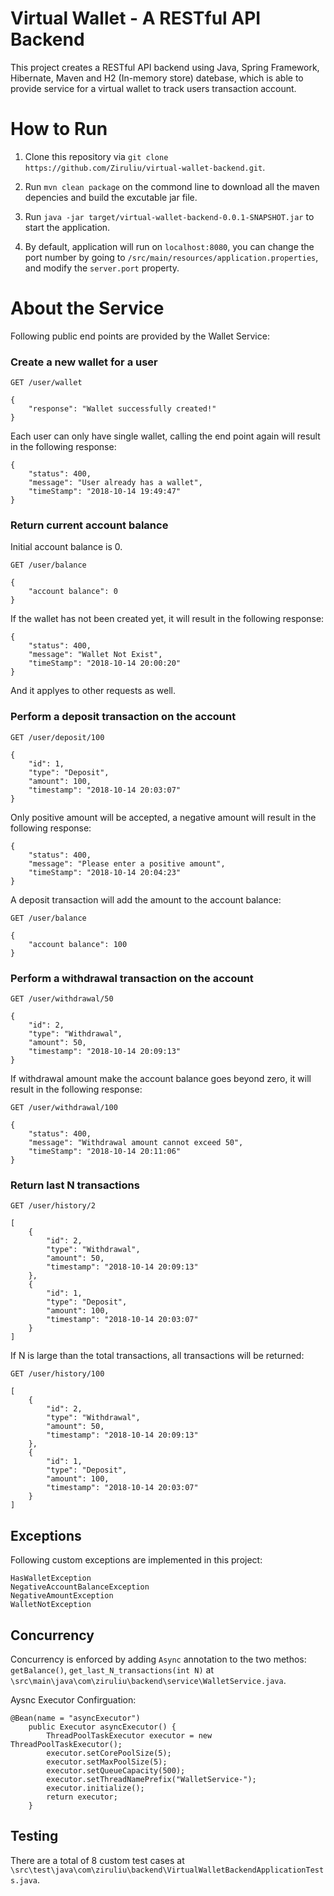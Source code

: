 # Virtual Wallet - A RESTful API Backend

This project creates a RESTful API backend using Java, Spring Framework, Hibernate, Maven and H2 (In-memory store) datebase, which is able to provide service for a virtual wallet to track users transaction account.


# How to Run

1. Clone this repository via `git clone https://github.com/Ziruliu/virtual-wallet-backend.git`.

2. Run `mvn clean package` on the commond line to download all the maven depencies and build the excutable jar file.

3. Run `java -jar target/virtual-wallet-backend-0.0.1-SNAPSHOT.jar` to start the application.

4. By default, application will run on `localhost:8080`, you can change the port number by going to `/src/main/resources/application.properties`, and modify the `server.port` property.


# About the Service

Following public end points are provided by the Wallet Service:

### Create a new wallet for a user
```
GET /user/wallet

{
    "response": "Wallet successfully created!"
}
```
Each user can only have single wallet, calling the end point again will result in the following response:
```
{
    "status": 400,
    "message": "User already has a wallet",
    "timeStamp": "2018-10-14 19:49:47"
}
```

### Return current account balance
Initial account balance is 0.
```
GET /user/balance

{
    "account balance": 0
}
```
If the wallet has not been created yet, it will result in the following response:
```
{
    "status": 400,
    "message": "Wallet Not Exist",
    "timeStamp": "2018-10-14 20:00:20"
}
```
And it applyes to other requests as well.

### Perform a deposit transaction on the account
```
GET /user/deposit/100

{
    "id": 1,
    "type": "Deposit",
    "amount": 100,
    "timestamp": "2018-10-14 20:03:07"
}
```
Only positive amount will be accepted, a negative amount will result in the following response:
```
{
    "status": 400,
    "message": "Please enter a positive amount",
    "timeStamp": "2018-10-14 20:04:23"
}
```
A deposit transaction will add the amount to the account balance:
```
GET /user/balance

{
    "account balance": 100
}
```

### Perform a withdrawal transaction on the account
```
GET /user/withdrawal/50

{
    "id": 2,
    "type": "Withdrawal",
    "amount": 50,
    "timestamp": "2018-10-14 20:09:13"
}
```
If withdrawal amount make the account balance goes beyond zero, it will result in the following response:
```
GET /user/withdrawal/100

{
    "status": 400,
    "message": "Withdrawal amount cannot exceed 50",
    "timeStamp": "2018-10-14 20:11:06"
}
```

### Return last N transactions
```
GET /user/history/2

[
    {
        "id": 2,
        "type": "Withdrawal",
        "amount": 50,
        "timestamp": "2018-10-14 20:09:13"
    },
    {
        "id": 1,
        "type": "Deposit",
        "amount": 100,
        "timestamp": "2018-10-14 20:03:07"
    }
]
```
If N is large than the total transactions, all transactions will be returned:
```
GET /user/history/100

[
    {
        "id": 2,
        "type": "Withdrawal",
        "amount": 50,
        "timestamp": "2018-10-14 20:09:13"
    },
    {
        "id": 1,
        "type": "Deposit",
        "amount": 100,
        "timestamp": "2018-10-14 20:03:07"
    }
]
```

## Exceptions

Following custom exceptions are implemented in this project:
```
HasWalletException
NegativeAccountBalanceException
NegativeAmountException
WalletNotException
```

## Concurrency

Concurrency is enforced by adding `Async` annotation to the two methos: `getBalance()`, `get_last_N_transactions(int N)` at `\src\main\java\com\ziruliu\backend\service\WalletService.java`.

Aysnc Executor Confirguation:
```
@Bean(name = "asyncExecutor")
    public Executor asyncExecutor() {
        ThreadPoolTaskExecutor executor = new ThreadPoolTaskExecutor();
        executor.setCorePoolSize(5);
        executor.setMaxPoolSize(5);
        executor.setQueueCapacity(500);
        executor.setThreadNamePrefix("WalletService-");
        executor.initialize();
        return executor;
    }
```

## Testing

There are a total of 8 custom test cases at `\src\test\java\com\ziruliu\backend\VirtualWalletBackendApplicationTests.java`.
